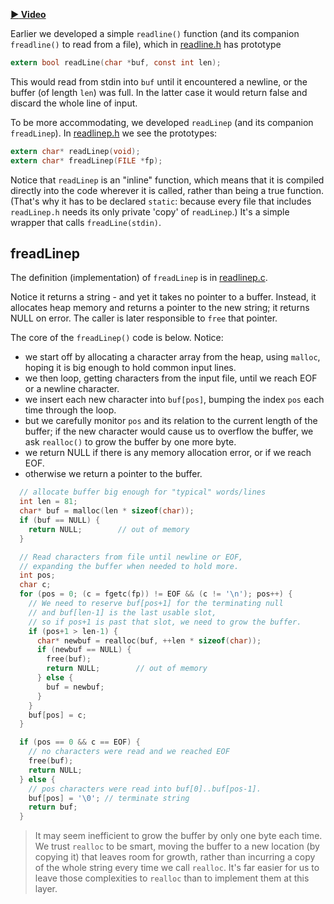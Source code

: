 **[:arrow_forward: Video](https://dartmouth.hosted.panopto.com/Panopto/Pages/Viewer.aspx?id=ddb533aa-1a98-45f1-84d3-ad0a0011f32d)**

Earlier we developed a simple `readline()` function (and its companion `freadline()` to read from a file), which in [readline.h](https://github.com/cs50dartmouth21FS1/examples/blob/main/readline.h) has prototype

```c
extern bool readLine(char *buf, const int len);
```

This would read from stdin into `buf` until it encountered a newline, or the buffer (of length `len`) was full.
In the latter case it would return false and discard the whole line of input.

To be more accommodating, we developed `readLinep` (and its companion `freadLinep`).
In [readlinep.h](https://github.com/cs50dartmouth21FS1/examples/blob/main/readlinep.h) we see the prototypes:

```c
extern char* readLinep(void);
extern char* freadLinep(FILE *fp);
```

Notice that `readLinep` is an "inline" function, which means that it is compiled directly into the code wherever it is called, rather than being a true function.
(That's why it has to be declared `static`: because every file that includes `readLinep.h` needs its only private 'copy' of `readLinep`.)  It's a simple wrapper that calls `freadLine(stdin)`.

## freadLinep

The definition (implementation) of `freadLinep` is in [readlinep.c](https://github.com/cs50dartmouth21FS1/examples/blob/main/readlinep.c).

Notice it returns a string - and yet it takes no pointer to a buffer.
Instead, it allocates heap memory and returns a pointer to the new string; it returns NULL on error.
The caller is later responsible to `free` that pointer.

The core of the `freadLinep()` code is below.
Notice:

* we start off by allocating a character array from the heap, using `malloc`, hoping it is big enough to hold common input lines.
* we then loop, getting characters from the input file, until we reach EOF or a newline character.
* we insert each new character into `buf[pos]`, bumping the index `pos` each time through the loop.
* but we carefully monitor `pos` and its relation to the current length of the buffer; if the new character would cause us to overflow the buffer, we ask `realloc()` to grow the buffer by one more byte.
* we return NULL if there is any memory allocation error, or if we reach EOF.
* otherwise we return a pointer to the buffer.

```c
  // allocate buffer big enough for "typical" words/lines
  int len = 81;
  char* buf = malloc(len * sizeof(char));
  if (buf == NULL) {
    return NULL;        // out of memory
  }

  // Read characters from file until newline or EOF, 
  // expanding the buffer when needed to hold more.
  int pos;
  char c;
  for (pos = 0; (c = fgetc(fp)) != EOF && (c != '\n'); pos++) {
    // We need to reserve buf[pos+1] for the terminating null
    // and buf[len-1] is the last usable slot, 
    // so if pos+1 is past that slot, we need to grow the buffer.
    if (pos+1 > len-1) {
      char* newbuf = realloc(buf, ++len * sizeof(char));
      if (newbuf == NULL) {
        free(buf);
        return NULL;        // out of memory
      } else {
        buf = newbuf;
      }
    }
    buf[pos] = c;
  }

  if (pos == 0 && c == EOF) {
    // no characters were read and we reached EOF
    free(buf);
    return NULL;
  } else {
    // pos characters were read into buf[0]..buf[pos-1].
    buf[pos] = '\0'; // terminate string
    return buf;
  }
```

> It may seem inefficient to grow the buffer by only one byte each time.
We trust `realloc` to be smart, moving the buffer to a new location (by copying it) that leaves room for growth, rather than incurring a copy of the whole string every time we call `realloc`.
It's far easier for us to leave those complexities to `realloc` than to implement them at this layer.
